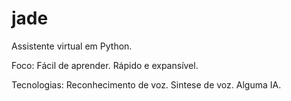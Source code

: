 # jade
 Assistente virtual em Python.

 Foco: 
    Fácil de aprender.
    Rápido e expansível.

Tecnologias:
    Reconhecimento de voz.
    Sintese de voz.
    Alguma IA.
